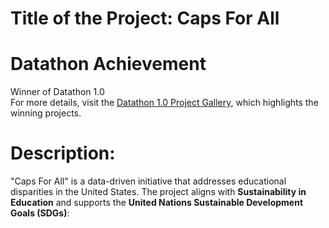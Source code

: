 # Title of the Project: Caps For All  

# Datathon Achievement  
Winner of Datathon 1.0  
For more details, visit the [Datathon 1.0 Project Gallery](https://csueastbay-datathon-2024.devpost.com/project-gallery), which highlights the winning projects.  

# Description:  
"Caps For All" is a data-driven initiative that addresses educational disparities in the United States. The project aligns with **Sustainability in Education** and supports the **United Nations Sustainable Development Goals (SDGs)**:  

